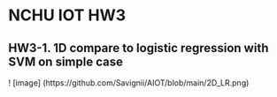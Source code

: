 <h1> NCHU IOT HW3 </h1>

<h2> HW3-1. 1D compare to  logistic regression with SVM on simple case </h2>
! [image] (https://github.com/Savignii/AIOT/blob/main/2D_LR.png)
